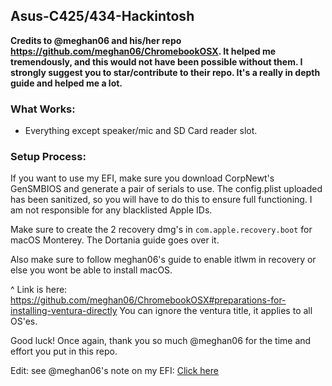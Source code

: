 ## Asus-C425/434-Hackintosh

**Credits to @meghan06 and his/her repo https://github.com/meghan06/ChromebookOSX. It helped me tremendously, and this would not have been possible without them. I strongly suggest you to star/contribute to their repo. It's a really in depth guide and helped me a lot.**

### What Works:
- Everything except speaker/mic and SD Card reader slot.


### Setup Process:
If you want to use my EFI, make sure you download CorpNewt's GenSMBIOS and generate a pair of serials to use. The config.plist uploaded has been sanitized, so you will have to do this to ensure full functioning. I am not responsible for any blacklisted Apple IDs.

Make sure to create the 2 recovery dmg's in `com.apple.recovery.boot` for macOS Monterey. The Dortania guide goes over it.

Also make sure to follow meghan06's guide to enable itlwm in recovery or else you wont be able to install macOS.

^ Link is here: https://github.com/meghan06/ChromebookOSX#preparations-for-installing-ventura-directly
You can ignore the ventura title, it applies to all OS'es. 


Good luck!
Once again, thank you so much @meghan06 for the time and effort you put in this repo. 

Edit: see @meghan06's note on my EFI: [Click here](https://github.com/kryptinx/Asus-C425-C434-Hackintosh/issues/1)
